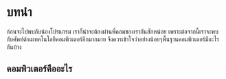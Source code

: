 ---
---

# บทนำ

ก่อนจะไปพบกับน้องโปรแกรม เราก็น่าจะต้องผ่านพี่คอมของเรากันสักหน่อย เพราะต่อจากนี้เราจะพบกับศัพท์ด้านเทคโนโลยีคอมพิวเตอร์อีกมากมาย จึงควรเข้าใจว่าอย่างน้อยๆพื้นฐานคอมพิวเตอร์มีอะไรกันบ้าง

## คอมพิวเตอร์คืออะไร
